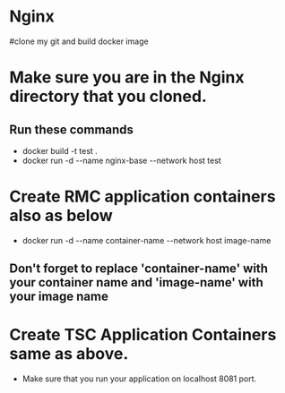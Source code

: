 # Nginx
#clone my git and build docker image

# Make sure you are in the Nginx directory that you cloned.
## Run these commands
- docker build -t test .
- docker run -d --name nginx-base --network host test
# Create RMC application containers also as below
- docker run -d --name container-name --network host image-name
## Don't forget to replace 'container-name' with your container name and 'image-name' with your image name
# Create TSC Application Containers same as above.
- Make sure that you run your application on localhost 8081 port.
